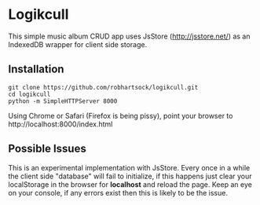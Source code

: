 # Logikcull
This simple music album CRUD app uses JsStore (http://jsstore.net/) as an IndexedDB wrapper for client side storage.

## Installation
```
git clone https://github.com/robhartsock/logikcull.git
cd logikcull
python -m SimpleHTTPServer 8000
```
Using Chrome or Safari (Firefox is being pissy), point your browser to http://localhost:8000/index.html

## Possible Issues
This is an experimental implementation with JsStore.  Every once in a while the client side "database" will fail to initialize, if this happens just clear your localStorage in the browser for **localhost** and reload the page.  Keep an eye on your console, if any errors exist then this is likely to be the issue.